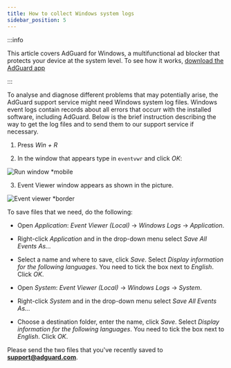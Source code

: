 ```yaml
---
title: How to collect Windows system logs
sidebar_position: 5
---
```


:::info

This article covers AdGuard for Windows, a multifunctional ad blocker that protects your device at the system level. To see how it works, [download the AdGuard app](https://adguard.com/download.html?auto=true)

:::

To analyse and diagnose different problems that may potentially arise, the AdGuard support service might need Windows system log files. Windows event logs contain records about all errors that occurr with the installed software, including AdGuard. Below is the brief instruction describing the way to get the log files and to send them to our support service if necessary.

1. Press *Win + R*

2. In the window that appears type in `eventvwr` and click *OK*:

![Run window *mobile](https://cdn.adtidy.org/public/Adguard/kb/newscreenshots/En/eng_event_logs_1.png)

3. Event Viewer window appears as shown in the picture.

![Event viewer *border](https://cdn.adtidy.org/public/Adguard/kb/newscreenshots/En/eng_event_logs_2.png)

To save files that we need, do the following:

- Open *Application*: *Event Viewer (Local)* → *Windows Logs* → *Application*.

- Right-click *Application* and in the drop-down menu select *Save All Events As...*

- Select a name and where to save, click *Save*. Select *Display information for the following languages*. You need to tick the box next to *English*. Click *OK*.

- Open *System*: *Event Viewer (Local)* → *Windows Logs* → *System*.

- Right-click *System* and in the drop-down menu select *Save All Events As...*

- Choose a destination folder, enter the name, click *Save*. Select *Display information for the following languages*. You need to tick the box next to *English*. Click *OK*.

Please send the two files that you've recently saved to **support@adguard.com**.

